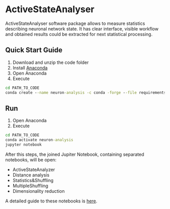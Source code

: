 # ActiveStateAnalyser
ActiveStateAnalyser software package allows to measure statistics describing neuronal network state. It has clear interface, visible workflow and obtained results could be extracted for next statistical processing.

## Quick Start Guide
1. Download and unzip the code folder 
2. Install [Anaconda](https://www.anaconda.com/)
3. Open Anaconda 
4. Execute
```cmd
cd PATH_TO_CODE
conda create --name neuron-analysis -c conda -forge --file requirements.txt –y
```

## Run
1. Open Anaconda
2. Execute
```cmd
cd PATH_TO_CODE
conda activate neuron-analysis
jupyter notebook
```
After this steps, the joined Jupiter Notebook, containing separated notebooks, will be open:
* ActiveStateAnalyzer
* Distance analysis
* Statistics&Shuffling
* MultipleShuffling
* Dimensionality reduction

A detailed guide to these notebooks is [here]().